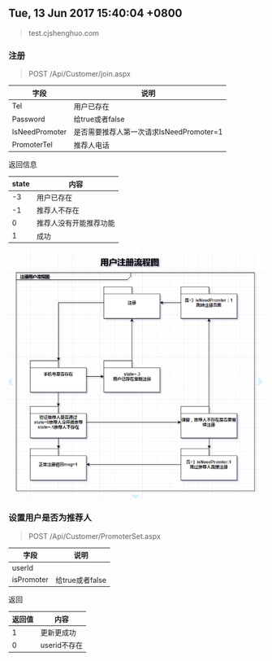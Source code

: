 
## Tue, 13 Jun 2017 15:40:04 +0800
>test.cjshenghuo.com
### 注册

>POST /Api/Customer/join.aspx

|  字段          |        说明        |
| -------------  | ------------------ |
|   Tel          | 用户已存在 |
|   Password     | 给true或者false    |
|   IsNeedPromoter | 是否需要推荐人第一次请求IsNeedPromoter=1|
|   PromoterTel    | 推荐人电话                       |

返回信息

|   state        |        内容        |
| -------------  | ------------------ |
|   -3   | 用户已存在                 |
|   -1   | 推荐人不存在               |
|   0    | 推荐人没有开能推荐功能     |
|   1    | 成功                       |

![](https://github.com/lsfoo/cjsh/blob/master/images/%E6%96%B0%E7%94%A8%E6%88%B7%E6%B3%A8%E5%86%8C%E6%B5%81%E7%A8%8B%E5%9B%BE.png)

### 设置用户是否为推荐人

>POST /Api/Customer/PromoterSet.aspx

|  字段          |        说明        |
| -------------  | ------------------ |
|   userId       |       |
|   isPromoter   | 给true或者false    |

返回

|返回值|内容|
|---|---|
|1|更新更成功|
|0|userid不存在|
